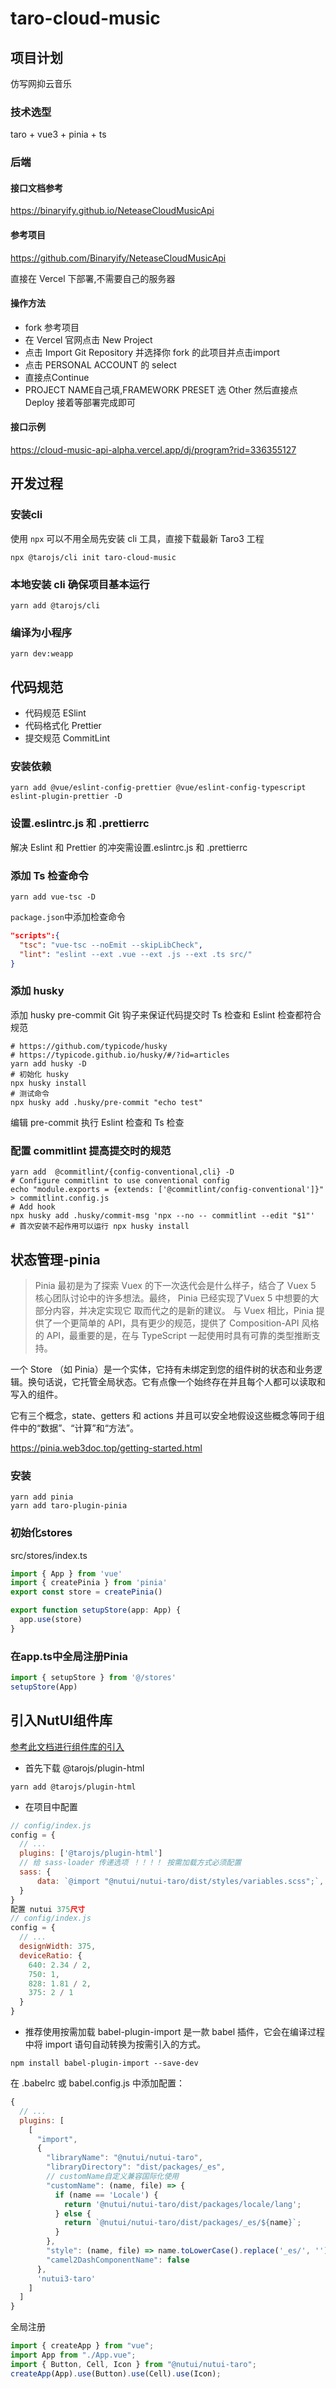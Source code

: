 # taro-cloud-music

## 项目计划

仿写网抑云音乐

### 技术选型

taro + vue3 + pinia + ts

### 后端

#### 接口文档参考

<https://binaryify.github.io/NeteaseCloudMusicApi>

#### 参考项目

<https://github.com/Binaryify/NeteaseCloudMusicApi>

直接在 Vercel 下部署,不需要自己的服务器

#### 操作方法

- fork 参考项目
- 在 Vercel 官网点击 New Project
- 点击 Import Git Repository 并选择你 fork 的此项目并点击import
- 点击 PERSONAL ACCOUNT 的 select
- 直接点Continue
- PROJECT NAME自己填,FRAMEWORK PRESET 选 Other 然后直接点 Deploy 接着等部署完成即可

#### 接口示例

<https://cloud-music-api-alpha.vercel.app/dj/program?rid=336355127>

## 开发过程

### 安装cli

使用 `npx` 可以不用全局先安装 cli 工具，直接下载最新 Taro3 工程

```shell
npx @tarojs/cli init taro-cloud-music
```

### 本地安装 cli 确保项目基本运行

```shell
yarn add @tarojs/cli
```

### 编译为小程序

```shell
yarn dev:weapp
```

## 代码规范

- 代码规范 ESlint
- 代码格式化 Prettier
- 提交规范 CommitLint

### 安装依赖

```shell
yarn add @vue/eslint-config-prettier @vue/eslint-config-typescript eslint-plugin-prettier -D
```

### 设置.eslintrc.js 和 .prettierrc

解决 Eslint 和 Prettier 的冲突需设置.eslintrc.js 和 .prettierrc

### 添加 Ts 检查命令

```shell
yarn add vue-tsc -D
```

`package.json`中添加检查命令

```json
"scripts":{
  "tsc": "vue-tsc --noEmit --skipLibCheck",
  "lint": "eslint --ext .vue --ext .js --ext .ts src/"
}
```

### 添加 husky

添加 husky pre-commit Git 钩子来保证代码提交时 Ts 检查和 Eslint 检查都符合规范

```shell
# https://github.com/typicode/husky
# https://typicode.github.io/husky/#/?id=articles
yarn add husky -D
# 初始化 husky
npx husky install
# 测试命令
npx husky add .husky/pre-commit "echo test"
```

编辑 pre-commit 执行 Eslint 检查和 Ts 检查

### 配置 commitlint 提高提交时的规范

```shell
yarn add  @commitlint/{config-conventional,cli} -D
# Configure commitlint to use conventional config
echo "module.exports = {extends: ['@commitlint/config-conventional']}" > commitlint.config.js
# Add hook
npx husky add .husky/commit-msg 'npx --no -- commitlint --edit "$1"'
# 首次安装不起作用可以运行 npx husky install
```

## 状态管理-pinia

> Pinia 最初是为了探索 Vuex 的下一次迭代会是什么样子，结合了 Vuex 5 核心团队讨论中的许多想法。最终， Pinia 已经实现了Vuex 5 中想要的大部分内容，并决定实现它 取而代之的是新的建议。
> 与 Vuex 相比，Pinia 提供了一个更简单的 API，具有更少的规范，提供了 Composition-API 风格的 API，最重要的是，在与 TypeScript 一起使用时具有可靠的类型推断支持。

一个 Store （如 Pinia）是一个实体，它持有未绑定到您的组件树的状态和业务逻辑。换句话说，它托管全局状态。它有点像一个始终存在并且每个人都可以读取和写入的组件。

它有三个概念，state、getters 和 actions 并且可以安全地假设这些概念等同于组件中的“数据”、“计算”和“方法”。

<https://pinia.web3doc.top/getting-started.html>

### 安装

```shell
yarn add pinia
yarn add taro-plugin-pinia
```

### 初始化stores

src/stores/index.ts

```ts
import { App } from 'vue'
import { createPinia } from 'pinia'
export const store = createPinia()

export function setupStore(app: App) {
  app.use(store)
}
```

### 在app.ts中全局注册Pinia

```ts
import { setupStore } from '@/stores'
setupStore(App)
```


## 引入NutUI组件库

[参考此文档进行组件库的引入](https://nutui.jd.com/#/guide/starttaro)

- 首先下载 @tarojs/plugin-html

```shell
yarn add @tarojs/plugin-html
```

- 在项目中配置

```js
// config/index.js
config = {
  // ...
  plugins: ['@tarojs/plugin-html']
  // 给 sass-loader 传递选项 ！！！！ 按需加载方式必须配置
  sass: {
      data: `@import "@nutui/nutui-taro/dist/styles/variables.scss";`,
  }
}
配置 nutui 375尺寸
// config/index.js
config = {
  // ...
  designWidth: 375,
  deviceRatio: {
    640: 2.34 / 2,
    750: 1,
    828: 1.81 / 2,
    375: 2 / 1
  }
}
```

- 推荐使用按需加载
babel-plugin-import 是一款 babel 插件，它会在编译过程中将 import 语句自动转换为按需引入的方式。

```shell
npm install babel-plugin-import --save-dev
```

在 .babelrc 或 babel.config.js 中添加配置：

```js
{
  // ...
  plugins: [
    [
      "import",
      {
        "libraryName": "@nutui/nutui-taro",
        "libraryDirectory": "dist/packages/_es",
        // customName自定义兼容国际化使用
        "customName": (name, file) => {
          if (name == 'Locale') {
            return '@nutui/nutui-taro/dist/packages/locale/lang';
          } else {
            return `@nutui/nutui-taro/dist/packages/_es/${name}`;
          }
        },
        "style": (name, file) => name.toLowerCase().replace('_es/', '') + '/index.scss',
        "camel2DashComponentName": false
      },
      'nutui3-taro'
    ]
  ]
}
```

全局注册
```js
import { createApp } from "vue";
import App from "./App.vue";
import { Button, Cell, Icon } from "@nutui/nutui-taro";
createApp(App).use(Button).use(Cell).use(Icon);
```
